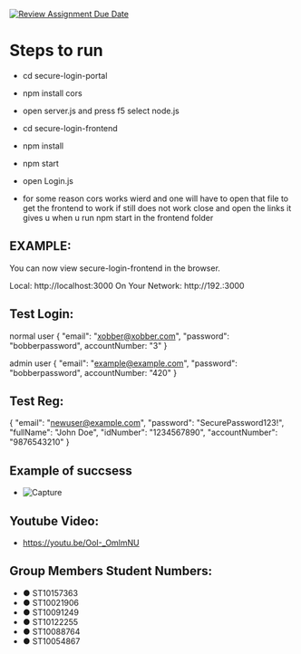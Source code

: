 [![Review Assignment Due Date](https://classroom.github.com/assets/deadline-readme-button-22041afd0340ce965d47ae6ef1cefeee28c7c493a6346c4f15d667ab976d596c.svg)](https://classroom.github.com/a/YdevGlhu)
# Steps to run

+ cd secure-login-portal
+ npm install cors
+ open server.js and press f5 select node.js

+ cd secure-login-frontend
+ npm install
+ npm start
+ open Login.js
+ for some reason cors works wierd and one will have to open that file to get the frontend to work if still does not work close and open the links it gives u when u run npm start in the frontend folder 

## EXAMPLE:
You can now view secure-login-frontend in the browser.

  Local:            http://localhost:3000
  On Your Network:  http://192.:3000

## Test Login:

normal user
{
  "email": "xobber@xobber.com",
  "password": "bobberpassword",
  accountNumber: "3"
}

admin user
{
  "email": "example@example.com",
  "password": "bobberpassword",
  accountNumber: "420"
}
## Test Reg:

{
  "email": "newuser@example.com",
  "password": "SecurePassword123!",
  "fullName": "John Doe",
  "idNumber": "1234567890",
  "accountNumber": "9876543210"
}

## Example of succsess

+ ![Capture](https://github.com/user-attachments/assets/5f19eebb-942c-478a-863c-2aa5e0f8bc60)

## Youtube Video:

+ https://youtu.be/OoI-_OmlmNU

## Group Members Student Numbers:

+ ●	ST10157363
+ ●	ST10021906
+ ●	ST10091249
+ ●	ST10122255
+ ●	ST10088764
+ ●	ST10054867

